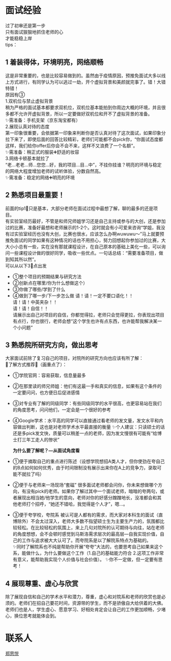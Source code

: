 # 面试经验
过了初审还是第一步  
只有面试狠狠地抓住老师的心  
才能稳稳上岸  
tips：  
## 1 着装得体，环境明亮，网络顺畅  
这是非常重要的，也是比较容易做到的。虽然由于疫情原因，预推免面试大多以线上方式进行，有同学认为可以逃过一劫，开个虚拟背景和美颜就完事了。错！大错特错！  
原因有③  
1.双机位与禁止虚拟背景  
稍为严格的面试基本都要求双机位，双机位基本能拍到你周边大概的环境，并且很多都不允许开虚拟背景，所以一定要做好双机位和开不了虚拟背景的准备。  
✨需准备：手机支架（京东淘宝都有）  
2.展现认真对待的态度  
第一印象很重要，会依据第一印象来判断你是否认真对待了这次面试，如果印象分拉下来了，即使后面的回答比较精彩，老师们可能都不会pick你，“你面试态度都这样，我们给你offer后你会不会不来，这样不又浪费了一个名额”。  
✨需准备：稍正式的服装➕舒适的妆容  
3.网络卡顿基本就拉了  
“老...老老...师…您您…好，我的项目…目…中”，不挂你挂谁？明亮的环境与稳定的网络大程度增加老师的试听体验，分数自然高。  
✨需准备：稳定的网络➕明亮的环境  

## 2 熟悉项目最重要！
前面的tip1⃣只是基本，大部分老师在面试过程中最想了解，聊的最多的还是项目。  
有实验室经历最好，不管是和师兄师姐学习还是自己主持或参与的大创，还是参加过的比赛，准备好最想和老师展示的1-2个。这时就会有小可爱来咨询“学姐，我没有过实验室经历也没有大创，比赛也很水，应该怎么办啊wuwuwu～”马上就要预推免面试的同学如果有这种情况的话也不用担心，努力回想起你参加过的比赛，大大小小总有一些，实在没有那就课程设计，在自己原本的基础上美化一些，可以询问一些课程设计做的很好同学，吸收一些优点。一句话总结：“需要准备项目，做到知其所以然”。  
可以从以下3⃣点出发  
* ①整个项目的预期结果与研究方法
* ②创新点在哪里/你为什么想做这个）
* ③你做了哪些/学到了什么
* ④做到了哪一步/下一步怎么做
请！请！一定不要口语化！！  
请！请！中英夹杂！！  
请！请！自信！！  
请展示出自己对项目的自信，你都觉得拉，老师只会觉得更拉，你表现出项目有点行，你也很行，老师会想“这个学生也许有点东西，也许能帮我解决某一个小问题”  

## 3 熟悉院所研究方向，做出思考 
大家面试前除了复习自己的项目，对院所的研究方向也应该有所了解：  
👏了解方式推荐👏（画重点了）：  
* ①学院官网：容易获取，信息量最多        
* ②在那里读的师兄师姐：他们有这最一手和真实的信息，如果有这个条件的一定要问问，也方便日后促进感情
* ③对专业有了解的同级同学：有些同级同学的水平很高，也更容易站在我们的角度思考，问问他们，一定会是一个很好的参考
* ④Google学术：水平高的同学可以直接通过看老师的发文量，发文水平和内容做出判断，这也是对老师学术水平最直接的衡量
✨个人建议：只读硕士的话还是多pick发文快，质量可以稍差一点的老师，因为发文慢很有可能有“给博士打三年工走人的惨状”  
  
   **为什么要了解呢？—从面试角度看**  
* ①便于摘取自己的重点进行陈述（设想学院想招A类人才，但你使劲在夸自己的B点如何如何优秀，由于时间限制没有展示出来你在A上的竞争力，录取可能不就拉了吗）
* ②便于与老师来一场现场“套磁”
    很多面试老师都会问你，你未来想做哪个方向，有没有pick的老师。如果你了解过其中一个面试老师，暗暗的夸两句，或者展现出相当她/他学生的意向，老师对你的好感分蹭蹭地长，没准都会和其他老师打个招呼，“她还不错哈，我觉得是个人才”，嗯…。
* ③便于夸学校，夸院系
    被认可是人都有的需求，而大家对本科生的面试（直博除外）不会太过深入，老师大多数不指望硕士生为主要生产力的，氛围都比较轻松。在比较轻松的氛围上，来上几句对院所的认可期待与向往，站在老师的角度想想，会不会顿时感觉到马斯洛需求层次的最高层—自我实现价值，自己的工作与追求被大大认可了。而夸院系是以了解院系特点为基础的。  
 ✨同时了解院系也不纯是帮助你开展“夸夸”大法的，也要思考自己如果来这个系，能做什么，为什么要做这个工作（1.自己的基础能力符合  2.这项工作非常有意义，能帮助我实现个人价值与社会价值）。
 ✨你不一定做，但一定要有思考！  

## 4 展现尊重、虚心与欣赏
   除了展现自信和自己的学术水平和潜力，尊重，虚心和对院系和老师的欣赏也是必须的。老师们在招自己要花时间，资源带的学生，而不是骄傲自大给供着的大佛。  
   老师们也是人，学生虚心、愿意学习、好相处肯定会让自己的工作更加顺畅，少堵心，换位思考就能体会到。  

# 联系人
[郑思悦](https://www.linkedin.com/in/思悦-郑-a26a421a6/)
